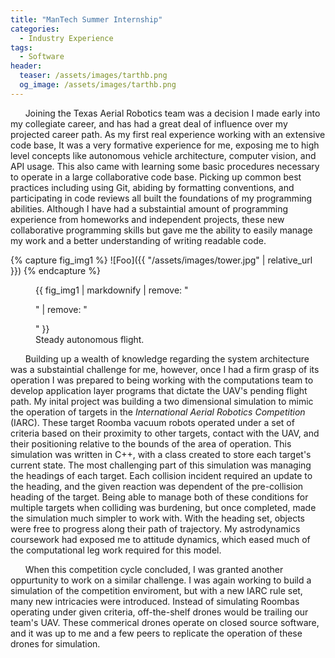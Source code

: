 ```yaml
---
title: "ManTech Summer Internship"
categories:
  - Industry Experience
tags:
  - Software
header:
  teaser: /assets/images/tarthb.png
  og_image: /assets/images/tarthb.png
---
```


&nbsp;&nbsp;&nbsp;&nbsp;&nbsp;&nbsp;Joining the Texas Aerial Robotics team was a decision I made early into my collegiate career, and has had a great deal of influence over my
projected career path. As my first real experience working with an extensive code base, It was a very formative experience for me, exposing me to high level concepts like autonomous vehicle
architecture, computer vision, and API usage. This also came with learning some basic procedures necessary to operate in a large collaborative code base. Picking up common
best practices including using Git, abiding by formatting conventions, and participating in code reviews all built the foundations of my programming abilities. Although I have had a substaintial
amount of programming experience from homeworks and independent projects, these new collaborative programming skills but gave me the ability to easily manage my work and a better understanding of
writing readable code.

{% capture fig_img1 %}
![Foo]({{ "/assets/images/tower.jpg" | relative_url }})
{% endcapture %}

<figure>
  {{ fig_img1 | markdownify | remove: "<p>" | remove: "</p>" }}
  <figcaption>Steady autonomous flight.</figcaption>
</figure>

&nbsp;&nbsp;&nbsp;&nbsp;&nbsp;&nbsp;Building up a wealth of knowledge regarding the system architecture was a substaintial challenge for me, however, once I had a firm grasp of its operation
I was prepared to being working with the computations team to develop application layer programs that dictate the UAV's pending flight path. My inital project was building a two dimensional
simulation to mimic the operation of targets in the *International Aerial Robotics Competition* (IARC). These target Roomba vacuum robots operated under a set of criteria based on their proximity to
other targets, contact with the UAV, and their positioning relative to the bounds of the area of operation. This simulation was written in C++, with a class created to store each target's current
state. The most challenging part of this simulation was managing the headings of each target. Each collision incident required an update to the heading, and the given reaction was dependent of the
pre-collision heading of the target. Being able to manage both of these conditions for multiple targets when colliding was burdening, but once completed, made the simulation much simpler to work with.
With the heading set, objects were free to progress along their path of trajectory. My astrodynamics coursework had exposed me to attitude dynamics, which eased much of the computational leg work
required for this model.

&nbsp;&nbsp;&nbsp;&nbsp;&nbsp;&nbsp;When this competition cycle concluded, I was granted another oppurtunity to work on a similar challenge. I was again working to build a simulation of the competition
enviroment, but with a new IARC rule set, many new intricacies were introduced. Instead of simulating Roombas operating under given criteria, off-the-shelf drones would be trailing our team's UAV.
These commerical drones operate on closed source software, and it was up to me and a few peers to replicate the operation of these drones for simulation.
